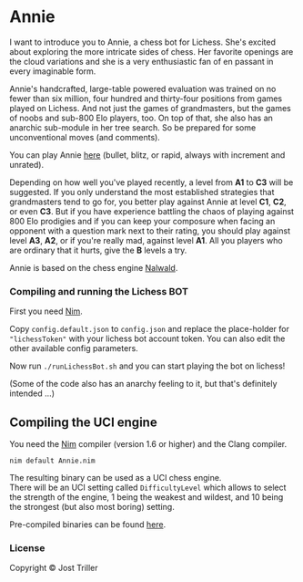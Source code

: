 # Annie

I want to introduce you to Annie, a chess bot for Lichess. She's excited about exploring the more intricate sides of chess. Her favorite openings are the cloud variations and she is a very enthusiastic fan of en passant in every imaginable form.

Annie's handcrafted, large-table powered evaluation was trained on no fewer than six million, four hundred and thirty-four positions from games played on Lichess. And not just the games of grandmasters, but the games of noobs and sub-800 Elo players, too. On top of that, she also has an anarchic sub-module in her tree search. So be prepared for some unconventional moves (and comments).

You can play Annie [here](https://lichess.org/@/Annie_Archy) (bullet, blitz, or rapid, always with increment and unrated).

Depending on how well you've played recently, a level from **A1** to **C3** will be suggested. If you only understand the most established strategies that grandmasters tend to go for, you better play against Annie at level **C1**, **C2**, or even **C3**. But if you have experience battling the chaos of playing against 800 Elo prodigies and if you can keep your composure when facing an opponent with a question mark next to their rating, you should play against level **A3**, **A2**, or if you're really mad, against level **A1**. All you players who are ordinary that it hurts, give the **B** levels a try.

Annie is based on the chess engine [Nalwald](https://gitlab.com/tsoj/Nalwald).

### Compiling and running the Lichess BOT

First you need [Nim](https://nim-lang.org/).

Copy `config.default.json` to `config.json` and replace the place-holder for `"lichessToken"` with your lichess bot account token. You can also edit the other available config parameters.

Now run `./runLichessBot.sh` and you can start playing the bot on lichess!

(Some of the code also has an anarchy feeling to it, but that's definitely intended ...)

## Compiling the UCI engine

You need the [Nim](https://nim-lang.org/) compiler (version 1.6 or higher) and the Clang compiler.

```
nim default Annie.nim
```

The resulting binary can be used as a UCI chess engine.  
There will be an UCI setting called `DifficultyLevel` which allows to select the strength of the engine, 1 being the weakest and wildest, and 10 being the strongest (but also most boring) setting.

Pre-compiled binaries can be found [here](https://github.com/tsoj/Annie/releases).

### License

Copyright © Jost Triller
